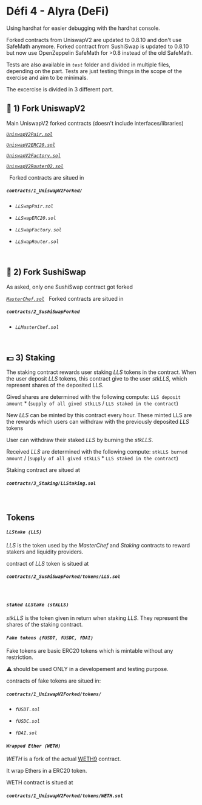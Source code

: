 # Défi 4 - Alyra (DeFi)

Using hardhat for easier debugging with the hardhat console.

Forked contracts from UniswapV2 are updated to 0.8.10 and don't use SafeMath anymore.
Forked contract from SushiSwap is updated to 0.8.10 but now use OpenZeppelin SafeMath for >0.8 instead of the old SafeMath.

Tests are also available in *`test`* folder and divided in multiple files, depending on the part.
Tests are just testing things in the scope of the exercise and aim to be minimals.

The excercise is divided in 3 different part.

## :unicorn: 1) Fork UniswapV2

Main UniswapV2 forked contracts (doesn't include interfaces/libraries)

[*`UniswapV2Pair.sol`*](https://github.com/Uniswap/v2-core/blob/master/contracts/UniswapV2Pair.sol)

[*`UniswapV2ERC20.sol`*](https://github.com/Uniswap/v2-core/blob/master/contracts/UniswapV2ERC20.sol)

[*`UniswapV2Factory.sol`*](https://github.com/Uniswap/v2-core/blob/master/contracts/UniswapV2Factory.sol)

[*`UniswapV2Router02.sol`*](https://github.com/Uniswap/v2-periphery/blob/master/contracts/UniswapV2Router02.sol)

&nbsp;
Forked contracts are situed in

##### *`contracts/1_UniswapV2Forked/`*

- *`LLSwapPair.sol`*

- *`LLSwapERC20.sol`*

- *`LLSwapFactory.sol`*

- *`LLSwapRouter.sol`*

&nbsp;

## :sushi: 2) Fork SushiSwap

As asked, only one SushiSwap contract got forked

[*`MasterChef.sol`*](https://github.com/sushiswap/sushiswap/blob/canary/contracts/MasterChef.sol)
&nbsp;
Forked contracts are situed in

##### *`contracts/2_SushiSwapForked`*

- *`LLMasterChef.sol`*

&nbsp;

## :dollar: 3) Staking

The staking contract rewards user staking *LLS* tokens in the contract.
When the user deposit *LLS* tokens, this contract give to the user *stkLLS,* which represent shares of the deposited *LLS*.

Gived shares are determined with the following compute:
`LLS deposit amount` * (`supply of all gived stkLLS` / `LLS staked in the contract`)

New *LLS* can be minted by this contract every hour. These minted LLS are the rewards which users can withdraw with the previously deposited *LLS* tokens

User can withdraw their staked *LLS* by burning the *stkLLS*.

Received *LLS* are determined with the following compute:
`stkLLS burned amount` / (`supply of all gived stkLLS` * `LLS staked in the contract`)
&nbsp;

Staking contract are situed at

##### *`contracts/3_Staking/LLStaking.sol`*

&nbsp;

## Tokens

#### *`LLStake (LLS)`* 

*LLS* is the token used by the *MasterChef* and *Staking* contracts to reward stakers and liquidity providers.

contract of *LLS* token is situed at

##### *`contracts/2_SushiSwapForked/tokens/LLS.sol`*
&nbsp;
#### *`staked LLStake (stkLLS)`* 

*stkLLS* is the token given in return when staking *LLS*. They represent the shares of the staking contract.
&nbsp;

#### *`Fake tokens (fUSDT, fUSDC, fDAI)`*

Fake tokens are basic ERC20 tokens which is mintable without any restriction.

:warning: should be used ONLY in a developement and testing purpose.

contracts of fake tokens are situed in:

##### *`contracts/1_UniswapV2Forked/tokens/`*

- *`fUSDT.sol`*

- *`fUSDC.sol`*

- *`fDAI.sol`*
&nbsp;

#### *`Wrapped Ether (WETH)`*

*WETH* is a fork of the actual [WETH9](https://etherscan.io/address/0xc02aaa39b223fe8d0a0e5c4f27ead9083c756cc2) contract.

It wrap Ethers in a ERC20 token.

WETH contract is situed at

##### *`contracts/1_UniswapV2Forked/tokens/WETH.sol`*